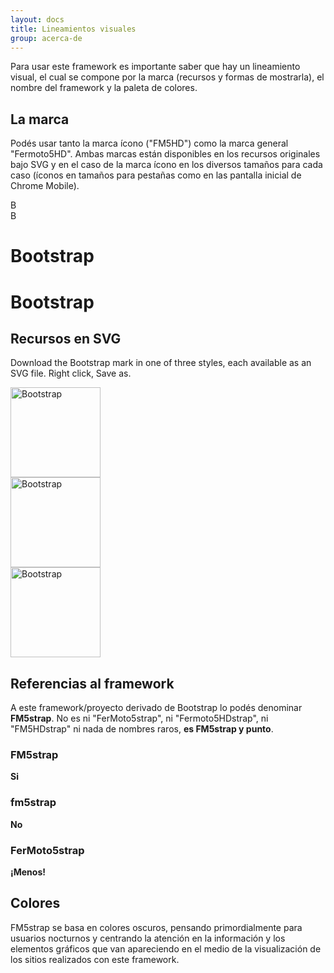 ```yaml
---
layout: docs
title: Lineamientos visuales
group: acerca-de
---
```


Para usar este framework es importante saber que hay un lineamiento visual, el cual se compone por la marca (recursos y formas de mostrarla), el nombre del framework y la paleta de colores. 

## La marca

Podés usar tanto la marca ícono ("FM5HD") como la marca general "Fermoto5HD". 
Ambas marcas están disponibles en los recursos originales bajo SVG y en el caso de la marca ícono en los diversos tamaños para cada caso (íconos en tamaños para pestañas como en las pantalla inicial de Chrome Mobile). 

<div class="bd-brand-logos">
  <div class="bd-brand-item">
    <div class="bd-booticon bd-booticon-lg">B</div>
  </div>
  <div class="bd-brand-item inverse">
    <div class="bd-booticon bd-booticon-lg bd-booticon-inverse">B</div>
  </div>
</div>
<div class="bd-brand-logos">
  <div class="bd-brand-item">
    <h1>Bootstrap</h1>
  </div>
  <div class="bd-brand-item inverse">
    <h1>Bootstrap</h1>
  </div>
</div>

## Recursos en SVG

Download the Bootstrap mark in one of three styles, each available as an SVG file. Right click, Save as.

<div class="bd-brand-logos">
  <div class="bd-brand-item">
    <img class="svg" src="{{ site.baseurl }}/assets/brand/bootstrap-solid.svg" alt="Bootstrap" width="144" height="144">
  </div>
  <div class="bd-brand-item inverse">
    <img class="svg" src="{{ site.baseurl }}/assets/brand/bootstrap-outline.svg" alt="Bootstrap" width="144" height="144">
  </div>
  <div class="bd-brand-item inverse">
    <img class="svg" src="{{ site.baseurl }}/assets/brand/bootstrap-punchout.svg" alt="Bootstrap" width="144" height="144">
  </div>
</div>

## Referencias al framework

A este framework/proyecto derivado de Bootstrap lo podés denominar **FM5strap**. No es ni "FerMoto5strap", ni "Fermoto5HDstrap", ni "FM5HDstrap" ni nada de nombres raros, **es FM5strap y punto**.

<div class="bd-brand-logos">
  <div class="bd-brand-item">
    <h3>FM5strap</h3>
    <strong class="text-success">Si</strong>
  </div>
  <div class="bd-brand-item">
    <h3 class="text-muted">fm5strap</h3>
    <strong class="text-warning">No</strong>
  </div>
  <div class="bd-brand-item">
    <h3 class="text-muted">FerMoto5strap</h3>
    <strong class="text-warning">¡Menos!</strong>
  </div>
</div>

## Colores

FM5strap se basa en colores oscuros, pensando primordialmente para usuarios nocturnos y centrando la atención en la información y los elementos gráficos que van apareciendo en el medio de la visualización de los sitios realizados con este framework. 

<div class="bd-brand">
  <div class="color-swatches">
    <div class="color-swatch bd-purple"></div>
    <div class="color-swatch bd-purple-light"></div>
    <div class="color-swatch bd-purple-lighter"></div>
    <div class="color-swatch bd-gray"></div>
  </div>
</div>
